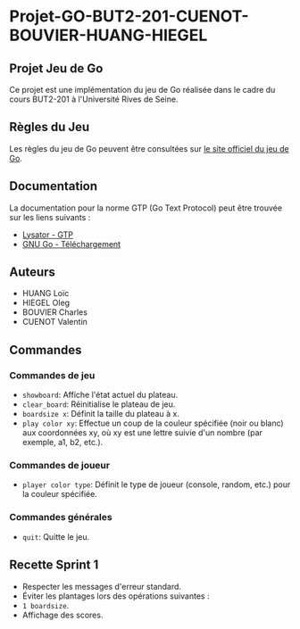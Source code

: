 # Projet-GO-BUT2-201-CUENOT-BOUVIER-HUANG-HIEGEL

## Projet Jeu de Go

Ce projet est une implémentation du jeu de Go réalisée dans le cadre du cours BUT2-201 à l'Université Rives de Seine. 

## Règles du Jeu
Les règles du jeu de Go peuvent être consultées sur [le site officiel du jeu de Go](https://jeudego.org/_php/regleGo.php).

## Documentation
La documentation pour la norme GTP (Go Text Protocol) peut être trouvée sur les liens suivants :
- [Lysator - GTP](https://www.lysator.liu.se/~gunnar/gtp/)
- [GNU Go - Téléchargement](https://ftp.gnu.org/gnu/gnugo/)

## Auteurs
- HUANG Loïc
- HIEGEL Oleg
- BOUVIER Charles
- CUENOT Valentin

## Commandes

### Commandes de jeu
- `showboard`: Affiche l'état actuel du plateau.
- `clear_board`: Réinitialise le plateau de jeu.
- `boardsize x`: Définit la taille du plateau à x.
- `play color xy`: Effectue un coup de la couleur spécifiée (noir ou blanc) aux coordonnées xy, où xy est une lettre suivie d'un nombre (par exemple, a1, b2, etc.).

### Commandes de joueur
- `player color type`: Définit le type de joueur (console, random, etc.) pour la couleur spécifiée.

### Commandes générales
- `quit`: Quitte le jeu.

## Recette Sprint 1
 - Respecter les messages d'erreur standard.
 - Éviter les plantages lors des opérations suivantes :
  - `1 boardsize`.
  - Affichage des scores.
